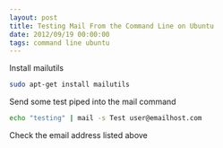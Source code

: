 ```yaml
---
layout: post
title: Testing Mail From the Command Line on Ubuntu
date: 2012/09/19 00:00:00
tags: command line ubuntu 
---
```


Install mailutils

```bash
sudo apt-get install mailutils
```

Send some test piped into the mail command

```bash
echo "testing" | mail -s Test user@emailhost.com
```

Check the email address listed above
